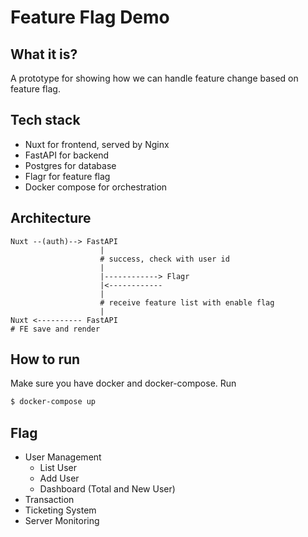 # Feature Flag Demo

## What it is?

A prototype for showing how we can handle feature change based on feature flag. 

## Tech stack

* Nuxt for frontend, served by Nginx
* FastAPI for backend
* Postgres for database
* Flagr for feature flag
* Docker compose for orchestration

## Architecture

```
Nuxt --(auth)--> FastAPI
                    |
                    # success, check with user id
                    |
                    |------------> Flagr
                    |<------------ 
                    |
                    # receive feature list with enable flag
                    |
Nuxt <---------- FastAPI
# FE save and render
```

## How to run

Make sure you have docker and docker-compose. Run

```bash
$ docker-compose up
```

## Flag

* User Management
    * List User
    * Add User
    * Dashboard (Total and New User)
* Transaction
* Ticketing System
* Server Monitoring